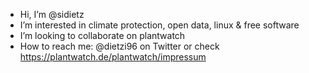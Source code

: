 - Hi, I’m @sidietz
- I’m interested in climate protection, open data, linux & free software
- I’m looking to collaborate on plantwatch
- How to reach me: @dietzi96 on Twitter or check https://plantwatch.de/plantwatch/impressum

<!---
sidietz/sidietz is a ✨ special ✨ repository because its `README.md` (this file) appears on your GitHub profile.
You can click the Preview link to take a look at your changes.
--->
